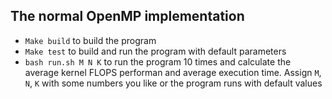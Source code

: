 ## The normal OpenMP implementation

- `Make build` to build the program
- `Make test` to build and run the program with default parameters
- `bash run.sh M N K` to run the program 10 times and calculate the average kernel FLOPS performan and average execution time. Assign `M`, `N`, `K` with some numbers you like or the program runs with default values